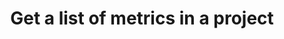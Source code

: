 ---
title: Get a list of metrics in a project
excerpt: ''
api:
  file: sentio-api.json
  operationId: GetMetrics
deprecated: false
hidden: false
metadata:
  title: ''
  description: ''
  robots: index
next:
  description: ''
---